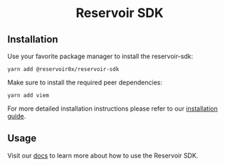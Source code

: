 <h1 align="center">Reservoir SDK</h1>

## Installation

Use your favorite package manager to install the reservoir-sdk:

`yarn add @reservoir0x/reservoir-sdk`

Make sure to install the required peer dependencies:

`yarn add viem`

For more detailed installation instructions please refer to our [installation guide](https://docs.reservoir.tools/reference/reservoir-sdk-jstsnode).

## Usage

Visit our [docs](https://docs.reservoir.tools/reference/reservoir-sdk-jstsnode#configuring-the-reservoir-sdk) to learn more about how to use the Reservoir SDK.
